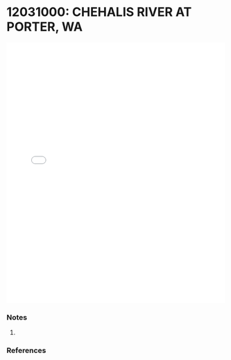 # 12031000: CHEHALIS RIVER AT PORTER, WA

<iframe src="/distribution_estimation/_static/stations/12031000_fdc.html" width="100%" height="600" frameborder="0"></iframe>

### Notes
1. 

### References

